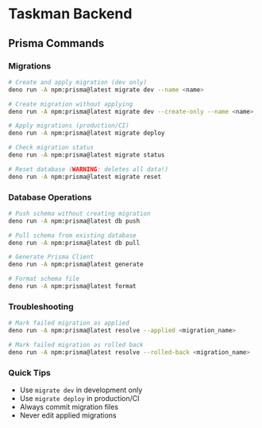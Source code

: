 # Taskman Backend

## Prisma Commands

### Migrations
```bash
# Create and apply migration (dev only)
deno run -A npm:prisma@latest migrate dev --name <name>

# Create migration without applying
deno run -A npm:prisma@latest migrate dev --create-only --name <name>

# Apply migrations (production/CI)
deno run -A npm:prisma@latest migrate deploy

# Check migration status
deno run -A npm:prisma@latest migrate status

# Reset database (WARNING: deletes all data!)
deno run -A npm:prisma@latest migrate reset
```

### Database Operations
```bash
# Push schema without creating migration
deno run -A npm:prisma@latest db push

# Pull schema from existing database
deno run -A npm:prisma@latest db pull

# Generate Prisma Client
deno run -A npm:prisma@latest generate

# Format schema file
deno run -A npm:prisma@latest format
```

### Troubleshooting
```bash
# Mark failed migration as applied
deno run -A npm:prisma@latest resolve --applied <migration_name>

# Mark failed migration as rolled back
deno run -A npm:prisma@latest resolve --rolled-back <migration_name>
```

### Quick Tips
- Use `migrate dev` in development only
- Use `migrate deploy` in production/CI
- Always commit migration files
- Never edit applied migrations